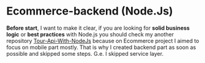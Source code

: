 # Ecommerce-backend (Node.Js)
**Before start**, I want to make it clear, if you are looking for **solid business logic** or **best practices** with Node.js you should check my another repository [Tour-Api-With-NodeJs](https://github.com/omeruysal/API-Nodejs ) because on Ecommerce project I aimed to focus on mobile part mostly. That is why I created backend part as soon as possible and skipped some steps. G.e. I skipped service layer.
